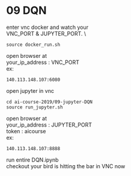 # 09 DQN

enter vnc docker and watch your \
VNC_PORT & JUPYTER_PORT. \

```
source docker_run.sh
```

open browser at \
your_ip_address : VNC_PORT \
ex:

```
140.113.148.107:6080
```

open jupyter in vnc

```
cd ai-course-2019/09-jupyter-DQN
source run_jupyter.sh
```

open browser at \
your_ip_address : JUPYTER_PORT \
token : aicourse \
ex:

```
140.113.148.107:8888
```

run entire DQN.ipynb \
checkout your bird is hitting the bar in VNC now
